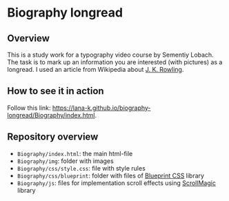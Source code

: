 # Biography longread

## Overview

This is a study work for a typography video course by Sementiy Lobach. The task is to mark up an information you are interested (with pictures) as a longread. I used an article from Wikipedia about [J. K. Rowling].

## How to see it in action

Follow this link: https://lana-k.github.io/biography-longread/Biography/index.html.

## Repository overview

* `Biography/index.html`: the main html-file
* `Biography/img`: folder with images
* `Biography/css/style.css`: file with style rules
* `Biography/css/blueprint`: folder with files of [Blueprint CSS] library
* `Biography/js`: files for implementation scroll effects using [ScrollMagic] library

[J. K. Rowling]:https://ru.wikipedia.org/wiki/%D0%A0%D0%BE%D1%83%D0%BB%D0%B8%D0%BD%D0%B3,_%D0%94%D0%B6%D0%BE%D0%B0%D0%BD
[Blueprint CSS]:https://blueprintcss.io/
[ScrollMagic]:https://github.com/janpaepke/ScrollMagic
